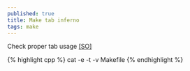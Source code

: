 ```yaml
---
published: true
title: Make tab inferno
tags: make
---
```

Check proper tab usage [\[SO\]](https://stackoverflow.com/questions/16931770/makefile4-missing-separator-stop/16945143#16945143)

{% highlight cpp %}
cat -e -t -v  Makefile
{% endhighlight %}



